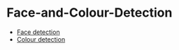 # Face-and-Colour-Detection
- [Face detection](https://github.com/VarunSriTeja/Face-and-Colour-Detection/blob/main/Facedetection.py)
- [Colour detection](https://github.com/VarunSriTeja/Face-and-Colour-Detection/blob/main/Colordetection.py)
